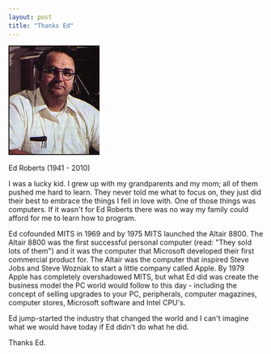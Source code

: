 ```yaml
---
layout: post
title: "Thanks Ed"
---
```

![Ed Roberts](/images/ed-roberts.jpg "Ed Roberts (1941 - 2010)")  

  Ed Roberts (1941 - 2010)

I was a lucky kid. I grew up with my grandparents and my mom; all of them pushed me hard to learn. They never told me what to focus on, they just did their best to embrace the things I fell in love with. One of those things was computers. If it wasn't for Ed Roberts there was no way my family could afford for me to learn how to program. 

Ed cofounded MITS in 1969 and by 1975 MITS launched the Altair 8800. The Altair 8800 was the first successful personal computer (read: "They sold lots of them") and it was the computer that Microsoft developed their first commercial product for. The Altair was the computer that inspired Steve Jobs and Steve Wozniak to start a little company called Apple. By 1979 Apple has completely overshadowed MITS, but what Ed did was create the business model the PC world would follow to this day - including the concept of selling upgrades to your PC, peripherals, computer magazines, computer stores, Microsoft software and Intel CPU's.

Ed jump-started the industry that changed the world and I can't imagine what we would have today if Ed didn't do what he did. 

Thanks Ed. 
